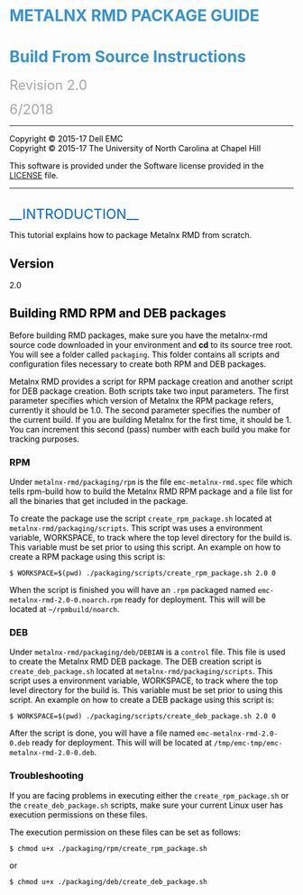 <font color="#3892CF"> METALNX RMD PACKAGE GUIDE
================================================

<font color="#3892CF"> Build From Source Instructions
=====================================================

<font color="#A6A6A6"> <font size=+2> Revision 2.0

6/2018 </font>
 
----------------------------------

<font color="#000000">
Copyright © 2015-17 Dell EMC <br>
Copyright © 2015-17 The University of North Carolina at Chapel Hill

This software is provided under the Software license provided in the [LICENSE](LICENSE) file.

--------------------------------

<br>
<font color="#0066CC"> <font size=+2> __INTRODUCTION__ </font>

<font color="#000000"> <a name="Introduction"></a>

This tutorial explains how to package Metalnx RMD from scratch.

## Version
2.0

## Building RMD RPM and DEB packages

Before building RMD packages, make sure you have the metalnx-rmd source code downloaded in your environment and **cd** to its source tree root. You will see a folder called `packaging`. This folder contains all scripts and configuration files necessary to create both RPM and DEB packages.

Metalnx RMD provides a script for RPM package creation and another script for DEB package creation. Both scripts take two input parameters. The first parameter specifies which version of Metalnx the RPM package refers, currently it should be 1.0. The second parameter specifies the number of the current build. If you are building Metalnx for the first time, it should be 1.  You can increment this second (pass) number with each build you make for tracking purposes.

### RPM

Under `metalnx-rmd/packaging/rpm` is the file `emc-metalnx-rmd.spec` file which tells rpm-build how to build the Metalnx RMD RPM package and a file list for all the binaries that get included in the package.

To create the package use the script `create_rpm_package.sh` located at `metalnx-rmd/packaging/scripts`. This script was uses a environment variable, WORKSPACE, to track where the top level directory for the build is.  This variable must be set prior to using this script.  An example on how to create a RPM package using this script is:

    $ WORKSPACE=$(pwd) ./packaging/scripts/create_rpm_package.sh 2.0 0

When the script is finished you will have an `.rpm` packaged named `emc-metalnx-rmd-2.0-0.noarch.rpm`  ready for deployment.  This will will be located at `~/rpmbuild/noarch`.

### DEB

Under `metalnx-rmd/packaging/deb/DEBIAN` is a `control` file. This file is used to create the Metalnx RMD DEB package. The DEB creation script is `create_deb_package.sh` located at `metalnx-rmd/packaging/scripts`. This script uses a environment variable, WORKSPACE, to track where the top level directory for the build is.  This variable must be set prior to using this script.  An example on how to create a DEB package using this script is:

    $ WORKSPACE=$(pwd) ./packaging/scripts/create_deb_package.sh 2.0 0

After the script is done, you will have a file named `emc-metalnx-rmd-2.0-0.deb`  ready for deployment.  This will will be located at `/tmp/emc-tmp/emc-metalnx-rmd-2.0-0.deb`.

### Troubleshooting

If you are facing problems in executing either the `create_rpm_package.sh` or the `create_deb_package.sh` scripts, make sure your current Linux user has execution permissions on these files.

The execution permission on these files can be set as follows:

    $ chmod u+x ./packaging/rpm/create_rpm_package.sh

or

    $ chmod u+x ./packaging/deb/create_deb_package.sh

